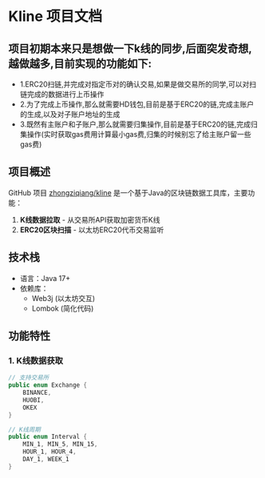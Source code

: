 # Kline 项目文档
## 项目初期本来只是想做一下k线的同步,后面突发奇想,越做越多,目前实现的功能如下:
- 1.ERC20扫链,并完成对指定币对的确认交易,如果是做交易所的同学,可以对扫链完成的数据进行上币操作
- 2.为了完成上币操作,那么就需要HD钱包,目前是基于ERC20的链,完成主账户的生成,以及对子账户地址的生成
- 3.既然有主账户和子账户,那么就需要归集操作,目前是基于ERC20的链,完成归集操作(实时获取gas费用计算最小gas费,归集的时候别忘了给主账户留一些gas费)

## 项目概述
GitHub 项目 [zhongziqiang/kline](https://github.com/zhongziqiang/kline) 是一个基于Java的区块链数据工具库，主要功能：

1. **K线数据拉取** - 从交易所API获取加密货币K线
2. **ERC20区块扫描** - 以太坊ERC20代币交易监听

## 技术栈
- 语言：Java 17+
- 依赖库：
    - Web3j (以太坊交互)
    - Lombok (简化代码)

## 功能特性

### 1. K线数据获取
```java
// 支持交易所
public enum Exchange {
    BINANCE,
    HUOBI,
    OKEX
}

// K线周期
public enum Interval {
    MIN_1, MIN_5, MIN_15,
    HOUR_1, HOUR_4,
    DAY_1, WEEK_1
}